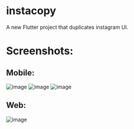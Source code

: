 # instacopy

A new Flutter project that duplicates instagram UI.

# Screenshots:
## Mobile:

![image](https://user-images.githubusercontent.com/68404906/113316744-50e59780-932c-11eb-9efb-3eaedf4376de.png) ![image](https://user-images.githubusercontent.com/68404906/113330521-72e71600-933c-11eb-9403-5409802875ec.png) ![image](https://user-images.githubusercontent.com/68404906/113330565-81cdc880-933c-11eb-9b28-577ab89546ff.png)



## Web:

![image](https://user-images.githubusercontent.com/68404906/113317062-9d30d780-932c-11eb-9cc7-bb524f12cdf9.png)

